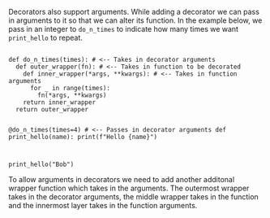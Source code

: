 Decorators also support arguments. While adding a decorator we can pass in arguments to it so that we can alter its function. In the example below, we pass in an integer to `do_n_times` to indicate how many times we want `print_hello` to repeat.

<Editor lang="python">
<code>
def do_n_times(times): # <-- Takes in decorator arguments
  def outer_wrapper(fn): # <-- Takes in function to be decorated
    def inner_wrapper(*args, **kwargs): # <-- Takes in function arguments
      for _ in range(times):
        fn(*args, **kwargs)
    return inner_wrapper
  return outer_wrapper

@do_n_times(times=4) # <-- Passes in decorator arguments
def print_hello(name):
  print(f"Hello {name}")

print_hello("Bob")
</code>
</Editor>

To allow arguments in decorators we need to add another additonal wrapper function which takes in the arguments. The outermost wrapper takes in the decorator arguments, the middle wrapper takes in the function and the innermost layer takes in the function arguments.

